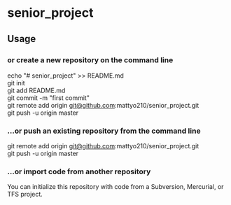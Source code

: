 # senior_project
## Usage
### or create a new repository on the command line　　
echo "# senior_project" >> README.md  
git init  
git add README.md  
git commit -m "first commit"    
git remote add origin git@github.com:mattyo210/senior_project.git    
git push -u origin master  
### …or push an existing repository from the command line
git remote add origin git@github.com:mattyo210/senior_project.git  
git push -u origin master  
### …or import code from another repository
You can initialize this repository with code from a Subversion, Mercurial, or TFS project.

